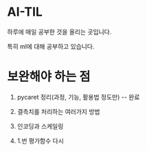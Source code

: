 # AI-TIL


하루에 매일 공부한 것을 올리는 곳입니다.


특히 ml에 대해 공부하고 있습니다.


# 보완해야 하는 점

1. pycaret 정리(과정, 기능, 활용법 정도만) -- 완료

2. 결측치를 처리하는 여러가지 방법

3. 인코딩과 스케일링

4. 1.번 평가함수 다시 
